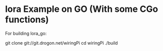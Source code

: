 # lora Example on GO (With some CGo functions)

For building lora_go:

git clone git://git.drogon.net/wiringPi
cd wiringPi
./build

